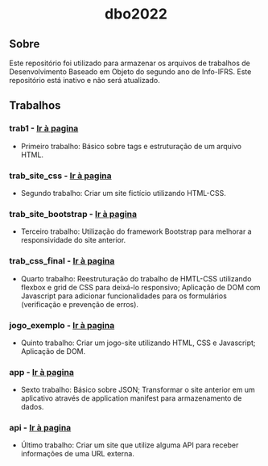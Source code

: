 <h1 align="center">dbo2022</h1>

## Sobre

Este repositório foi utilizado para armazenar os arquivos de trabalhos de Desenvolvimento Baseado em Objeto do segundo ano de Info-IFRS. Este repositório está inativo e não será atualizado.

## Trabalhos

### trab1 - <a href="https://victorrschmidt.github.io/dbo2022/trab1">Ir à pagina</a>

- Primeiro trabalho: Básico sobre tags e estruturação de um arquivo HTML.

### trab_site_css - <a href="https://victorrschmidt.github.io/dbo2022/trab_site_css/pokesoft/In%C3%ADcio">Ir à pagina</a>

- Segundo trabalho: Criar um site fictício utilizando HTML-CSS.
 
### trab_site_bootstrap - <a href="https://victorrschmidt.github.io/dbo2022/trab_site_bootstrap/pokesoft/In%C3%ADcio">Ir à pagina</a>

- Terceiro trabalho: Utilização do framework Bootstrap para melhorar a responsividade do site anterior.

### trab_css_final - <a href="https://victorrschmidt.github.io/dbo2022/trab_css_final/pokesoft/In%C3%ADcio">Ir à pagina</a>

- Quarto trabalho: Reestruturação do trabalho de HMTL-CSS utilizando flexbox e grid de CSS para deixá-lo responsivo; Aplicação de DOM com Javascript para adicionar funcionalidades para os formulários (verificação e prevenção de erros).

### jogo_exemplo - <a href="https://victorrschmidt.github.io/dbo2022/jogo_exemplo/versao_final">Ir à pagina</a> 

- Quinto trabalho: Criar um jogo-site utilizando HTML, CSS e Javascript; Aplicação de DOM.

### app - <a href="https://victorrschmidt.github.io/dbo2022/app">Ir à pagina</a>

- Sexto trabalho: Básico sobre JSON; Transformar o site anterior em um aplicativo através de application manifest para armazenamento de dados.

### api - <a href="https://victorrschmidt.github.io/dbo2022/api">Ir à pagina</a>

- Último trabalho: Criar um site que utilize alguma API para receber informações de uma URL externa.

